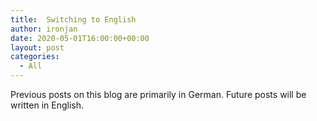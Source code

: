 ```yaml
---
title:  Switching to English
author: ironjan
date: 2020-05-01T16:00:00+00:00
layout: post
categories:
  - All
---
```


Previous posts on this blog are primarily in German. Future posts will be written in English.